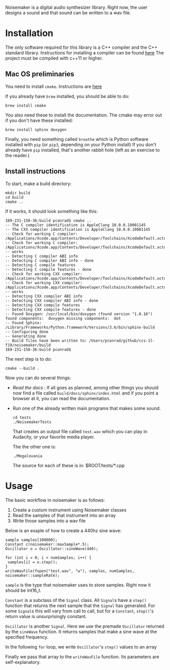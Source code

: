 Noisemaker is a digital audio synthesizer library. Right now, the user designs a sound and that sound can be written to a wav file.

# Installation

The only software required for this library is a C++ compiler and the C++ standard library.
Instructions for installing a compiler can be found [here](https://www.cs.odu.edu/~zeil/cs250PreTest/latest/Public/installingACompiler)
The project must be compiled with c++11 or higher.

## Mac OS preliminaries

You need to install `cmake`.  Instructions are [here](http://macappstore.org/cmake/)

If you already have `brew` installed, you should be able to do:

```
brew install cmake
```

You also need these to install the documentation.   The cmake may error out if you don't have these installed:

```
brew install sphinx doxygen 
```

Finally, you need something called `breathe` which is Python software installed
with `pip` (or `pip3`, depending on your Python install) If you don't already have `pip` installed, that's another rabbit hole (left as an exercise
to the reader.)




## Install instructions

To start, make a build directory:

```
mkdir build
cd build
cmake ..
```

If it works, it should look something like this:

```
169-231-158-36:build pconrad$ cmake ..
-- The C compiler identification is AppleClang 10.0.0.10001145
-- The CXX compiler identification is AppleClang 10.0.0.10001145
-- Check for working C compiler: /Applications/Xcode.app/Contents/Developer/Toolchains/XcodeDefault.xctoolchain/usr/bin/cc
-- Check for working C compiler: /Applications/Xcode.app/Contents/Developer/Toolchains/XcodeDefault.xctoolchain/usr/bin/cc -- works
-- Detecting C compiler ABI info
-- Detecting C compiler ABI info - done
-- Detecting C compile features
-- Detecting C compile features - done
-- Check for working CXX compiler: /Applications/Xcode.app/Contents/Developer/Toolchains/XcodeDefault.xctoolchain/usr/bin/c++
-- Check for working CXX compiler: /Applications/Xcode.app/Contents/Developer/Toolchains/XcodeDefault.xctoolchain/usr/bin/c++ -- works
-- Detecting CXX compiler ABI info
-- Detecting CXX compiler ABI info - done
-- Detecting CXX compile features
-- Detecting CXX compile features - done
-- Found Doxygen: /usr/local/bin/doxygen (found version "1.8.16") found components:  doxygen missing components:  dot
-- Found Sphinx: /Library/Frameworks/Python.framework/Versions/3.6/bin/sphinx-build  
-- Configuring done
-- Generating done
-- Build files have been written to: /Users/pconrad/github/ccs-1l-f19/noisemaker/build
169-231-158-36:build pconrad$ 
```

The next step is to do:

```
cmake --build .
```

Now you can do several things:

* *Read the docs* : If all goes as planned, among other things you 
  should now find
  a file called `build/docs/sphinx/index.html` and if you point a browser
  at it, you can read the documentation.
* Run one of the already written main programs that makes some sound.
  ```
  cd tests
  ./NoisemakerTests
  ```

  That creates an output file called `test.wav` which you can play
  in Audacity, or your favorite media player.

  The the other one is:

  ```
  ./Megalovania
  ```

  The source for each of these is in: $ROOT/tests/*.cpp

# Usage

The basic workflow in noisemaker is as follows:
1. Create a custom instrument using Noisemaker classes
2. Read the samples of that instrument into an array
3. Write those samples into a wav file

Below is an exaple of how to create a 440hz sine wave:

    sample samples[100000];
    Constant c(noisemaker::maxSample*.5);
    Oscillator o = Oscillator::sineWave(440);
    
    for (int i = 0; i < numSamples; i++) {
     samples[i] = o.step();
    }
    writeWavFile(fopen("test.wav", "w"), samples, numSamples, noisemaker::sampleRate);

`sample` is the type that noisemaker uses to store samples. Right now it should be int16_t.

`Constant` is a subclass of the `Signal` class. All `Signal`s have a `step()` function that returns the next sample that the 
`Signal` has generated. For some `Signal`s this will vary from call to call, but for a `Constant`, `step()`'s return value
is unsurprisingly constant.

`Oscillator` is another `Signal`. Here we use the premade `Oscillator` returned by the `sineWave` function.
It returns samples that make a sine wave at the specified frequency.

In the following `for` loop, we write `Oscillator`'s `step()` values to an array

Finally we pass that array to the `writeWavFile` function. Its parameters are self-explanatory.
